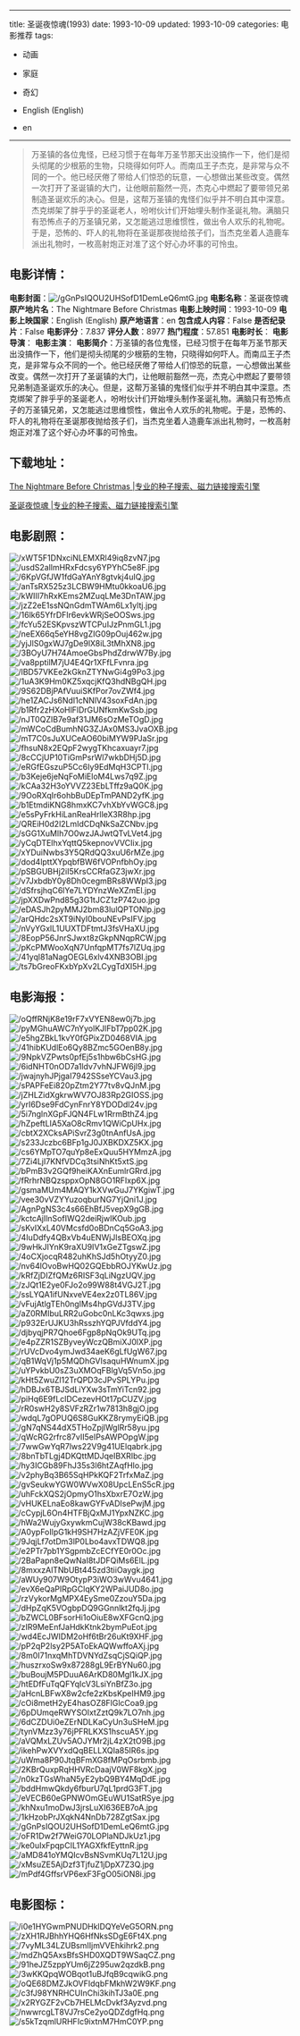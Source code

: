 
---
title: 圣诞夜惊魂(1993)
date: 1993-10-09
updated: 1993-10-09
categories: 电影推荐
tags:
- 动画
- 家庭
- 奇幻

- English (English)
- en
---


> 万圣镇的各位鬼怪，已经习惯于在每年万圣节那天出没搞作一下，他们是彻头彻尾的少根筋的生物，只晓得如何吓人。而南瓜王子杰克，是非常与众不同的一个。他已经厌倦了带给人们惊恐的玩意，一心想做出某些改变。偶然一次打开了圣诞镇的大门，让他眼前豁然一亮，杰克心中燃起了要带领兄弟制造圣诞欢乐的决心。但是，这帮万圣镇的鬼怪们似乎并不明白其中深意。杰克绑架了胖乎乎的圣诞老人，吩咐伙计们开始埋头制作圣诞礼物。满脑只有恐怖点子的万圣镇兄弟，又怎能逃过思维惯性，做出令人欢乐的礼物呢。于是，恐怖的、吓人的礼物将在圣诞那夜抛给孩子们，当杰克坐着人造鹿车派出礼物时，一枚高射炮正对准了这个好心办坏事的可怜虫。

## **电影详情**：

**电影封面**：<img src="https://image.tmdb.org/t/p/w200/gGnPsIQOU2UHSofD1DemLeQ6mtG.jpg" alt="/gGnPsIQOU2UHSofD1DemLeQ6mtG.jpg" title="/gGnPsIQOU2UHSofD1DemLeQ6mtG.jpg">
**电影名称**：圣诞夜惊魂
**原产地片名**：The Nightmare Before Christmas
**电影上映时间**：1993-10-09
**电影上映国家**：English (English)
**原产地语言**：en
**包含成人内容**：False
**是否纪录片**：False
**电影评分**：7.837
**评分人数**：8977
**热门程度**：57.851
**电影时长**：
**电影导演**：
**电影主演**：
**电影简介**：万圣镇的各位鬼怪，已经习惯于在每年万圣节那天出没搞作一下，他们是彻头彻尾的少根筋的生物，只晓得如何吓人。而南瓜王子杰克，是非常与众不同的一个。他已经厌倦了带给人们惊恐的玩意，一心想做出某些改变。偶然一次打开了圣诞镇的大门，让他眼前豁然一亮，杰克心中燃起了要带领兄弟制造圣诞欢乐的决心。但是，这帮万圣镇的鬼怪们似乎并不明白其中深意。杰克绑架了胖乎乎的圣诞老人，吩咐伙计们开始埋头制作圣诞礼物。满脑只有恐怖点子的万圣镇兄弟，又怎能逃过思维惯性，做出令人欢乐的礼物呢。于是，恐怖的、吓人的礼物将在圣诞那夜抛给孩子们，当杰克坐着人造鹿车派出礼物时，一枚高射炮正对准了这个好心办坏事的可怜虫。

## **下载地址**：
[The Nightmare Before Christmas |专业的种子搜索、磁力链接搜索引擎](https://movie.amd794.com:2083/?search=The%20Nightmare%20Before%20Christmas&ordering=&mode=match_phrase&page_size=10&page=1)

[圣诞夜惊魂 |专业的种子搜索、磁力链接搜索引擎](https://movie.amd794.com:2083/?search=%E5%9C%A3%E8%AF%9E%E5%A4%9C%E6%83%8A%E9%AD%82&ordering=&mode=match_phrase&page_size=10&page=1)
 

## **电影剧照**：
<img src="https://image.tmdb.org/t/p/original/xWT5F1DNxciNLEMXRl49iq8zvN7.jpg" alt="/xWT5F1DNxciNLEMXRl49iq8zvN7.jpg" title="/xWT5F1DNxciNLEMXRl49iq8zvN7.jpg"><img src="https://image.tmdb.org/t/p/original/usdS2allmHRxFdcsy6YPYhC5e8F.jpg" alt="/usdS2allmHRxFdcsy6YPYhC5e8F.jpg" title="/usdS2allmHRxFdcsy6YPYhC5e8F.jpg"><img src="https://image.tmdb.org/t/p/original/6KpVGfJW1fdGaYAnY8gtvkj4uIQ.jpg" alt="/6KpVGfJW1fdGaYAnY8gtvkj4uIQ.jpg" title="/6KpVGfJW1fdGaYAnY8gtvkj4uIQ.jpg"><img src="https://image.tmdb.org/t/p/original/anTsRX525z3LCBW9HMtu0kkoaU6.jpg" alt="/anTsRX525z3LCBW9HMtu0kkoaU6.jpg" title="/anTsRX525z3LCBW9HMtu0kkoaU6.jpg"><img src="https://image.tmdb.org/t/p/original/kWIII7hRxKEms2MZuqLMe3DnTAW.jpg" alt="/kWIII7hRxKEms2MZuqLMe3DnTAW.jpg" title="/kWIII7hRxKEms2MZuqLMe3DnTAW.jpg"><img src="https://image.tmdb.org/t/p/original/jzZ2eE1ssNQnGdmTWAm6Lx1yltj.jpg" alt="/jzZ2eE1ssNQnGdmTWAm6Lx1yltj.jpg" title="/jzZ2eE1ssNQnGdmTWAm6Lx1yltj.jpg"><img src="https://image.tmdb.org/t/p/original/16lk65YfrDFIr6evkWRjSeOOSws.jpg" alt="/16lk65YfrDFIr6evkWRjSeOOSws.jpg" title="/16lk65YfrDFIr6evkWRjSeOOSws.jpg"><img src="https://image.tmdb.org/t/p/original/fcYu52ESKpvszWTCPuIJzPnmGL1.jpg" alt="/fcYu52ESKpvszWTCPuIJzPnmGL1.jpg" title="/fcYu52ESKpvszWTCPuIJzPnmGL1.jpg"><img src="https://image.tmdb.org/t/p/original/neEX66q5eYH8vgZIG09pOuj462w.jpg" alt="/neEX66q5eYH8vgZIG09pOuj462w.jpg" title="/neEX66q5eYH8vgZIG09pOuj462w.jpg"><img src="https://image.tmdb.org/t/p/original/yjJlS0gxWJ7gDe9lX8iL3tMhXN8.jpg" alt="/yjJlS0gxWJ7gDe9lX8iL3tMhXN8.jpg" title="/yjJlS0gxWJ7gDe9lX8iL3tMhXN8.jpg"><img src="https://image.tmdb.org/t/p/original/3BOyU7H74AmoeGbsPhdZdrwW7By.jpg" alt="/3BOyU7H74AmoeGbsPhdZdrwW7By.jpg" title="/3BOyU7H74AmoeGbsPhdZdrwW7By.jpg"><img src="https://image.tmdb.org/t/p/original/va8pptilM7jU4E4Qr1XFfLFvnra.jpg" alt="/va8pptilM7jU4E4Qr1XFfLFvnra.jpg" title="/va8pptilM7jU4E4Qr1XFfLFvnra.jpg"><img src="https://image.tmdb.org/t/p/original/lBD57VKEe2kGknZTYNwGi4g9Po3.jpg" alt="/lBD57VKEe2kGknZTYNwGi4g9Po3.jpg" title="/lBD57VKEe2kGknZTYNwGi4g9Po3.jpg"><img src="https://image.tmdb.org/t/p/original/1uA3K9Hm0KZ5xqcjKfQ3hdNBgQH.jpg" alt="/1uA3K9Hm0KZ5xqcjKfQ3hdNBgQH.jpg" title="/1uA3K9Hm0KZ5xqcjKfQ3hdNBgQH.jpg"><img src="https://image.tmdb.org/t/p/original/9S62DBjPAfVuuiSKfPor7ovZWf4.jpg" alt="/9S62DBjPAfVuuiSKfPor7ovZWf4.jpg" title="/9S62DBjPAfVuuiSKfPor7ovZWf4.jpg"><img src="https://image.tmdb.org/t/p/original/he1ZACJs6NdI1cNNlV43soxFdAn.jpg" alt="/he1ZACJs6NdI1cNNlV43soxFdAn.jpg" title="/he1ZACJs6NdI1cNNlV43soxFdAn.jpg"><img src="https://image.tmdb.org/t/p/original/b1Rfr2zHXoHlFlDrGUNfkmKwSsb.jpg" alt="/b1Rfr2zHXoHlFlDrGUNfkmKwSsb.jpg" title="/b1Rfr2zHXoHlFlDrGUNfkmKwSsb.jpg"><img src="https://image.tmdb.org/t/p/original/nJT0QZIB7e9af31JM6sOzMeTOgD.jpg" alt="/nJT0QZIB7e9af31JM6sOzMeTOgD.jpg" title="/nJT0QZIB7e9af31JM6sOzMeTOgD.jpg"><img src="https://image.tmdb.org/t/p/original/mWCoCdBumhNG3ZJAx0MS3JvaOXB.jpg" alt="/mWCoCdBumhNG3ZJAx0MS3JvaOXB.jpg" title="/mWCoCdBumhNG3ZJAx0MS3JvaOXB.jpg"><img src="https://image.tmdb.org/t/p/original/mT7C0sJuXUCeAO60biMYW9PJaSr.jpg" alt="/mT7C0sJuXUCeAO60biMYW9PJaSr.jpg" title="/mT7C0sJuXUCeAO60biMYW9PJaSr.jpg"><img src="https://image.tmdb.org/t/p/original/fhsuN8x2EQpF2wygTKhcaxuayr7.jpg" alt="/fhsuN8x2EQpF2wygTKhcaxuayr7.jpg" title="/fhsuN8x2EQpF2wygTKhcaxuayr7.jpg"><img src="https://image.tmdb.org/t/p/original/8cCCjUP10TiGmPsrWl7wkbDHj5D.jpg" alt="/8cCCjUP10TiGmPsrWl7wkbDHj5D.jpg" title="/8cCCjUP10TiGmPsrWl7wkbDHj5D.jpg"><img src="https://image.tmdb.org/t/p/original/eRGfEGszuP5Cc6Iy9EdMqH3CPTl.jpg" alt="/eRGfEGszuP5Cc6Iy9EdMqH3CPTl.jpg" title="/eRGfEGszuP5Cc6Iy9EdMqH3CPTl.jpg"><img src="https://image.tmdb.org/t/p/original/b3Keje6jeNqFoMiEloM4Lws7q9Z.jpg" alt="/b3Keje6jeNqFoMiEloM4Lws7q9Z.jpg" title="/b3Keje6jeNqFoMiEloM4Lws7q9Z.jpg"><img src="https://image.tmdb.org/t/p/original/kCAa32H3oYVVZ23EbLTffz9aQ0K.jpg" alt="/kCAa32H3oYVVZ23EbLTffz9aQ0K.jpg" title="/kCAa32H3oYVVZ23EbLTffz9aQ0K.jpg"><img src="https://image.tmdb.org/t/p/original/9OoRXqIr6ohbBuDEpTmPAND2yfK.jpg" alt="/9OoRXqIr6ohbBuDEpTmPAND2yfK.jpg" title="/9OoRXqIr6ohbBuDEpTmPAND2yfK.jpg"><img src="https://image.tmdb.org/t/p/original/b1EtmdiKNG8hmxKC7vhXbYvWGC8.jpg" alt="/b1EtmdiKNG8hmxKC7vhXbYvWGC8.jpg" title="/b1EtmdiKNG8hmxKC7vhXbYvWGC8.jpg"><img src="https://image.tmdb.org/t/p/original/e5sPyFrkHiLanReaHrlleX3R8hp.jpg" alt="/e5sPyFrkHiLanReaHrlleX3R8hp.jpg" title="/e5sPyFrkHiLanReaHrlleX3R8hp.jpg"><img src="https://image.tmdb.org/t/p/original/QREiH0d2l2LmIdCDqNkSaZCNbv.jpg" alt="/QREiH0d2l2LmIdCDqNkSaZCNbv.jpg" title="/QREiH0d2l2LmIdCDqNkSaZCNbv.jpg"><img src="https://image.tmdb.org/t/p/original/sGG1XuMlh7O0wzJAJwtQTvLVet4.jpg" alt="/sGG1XuMlh7O0wzJAJwtQTvLVet4.jpg" title="/sGG1XuMlh7O0wzJAJwtQTvLVet4.jpg"><img src="https://image.tmdb.org/t/p/original/yCqDTElhxYqttQ5kepnovVVCIix.jpg" alt="/yCqDTElhxYqttQ5kepnovVVCIix.jpg" title="/yCqDTElhxYqttQ5kepnovVVCIix.jpg"><img src="https://image.tmdb.org/t/p/original/xYDuiNwbs3Y5QRdQQ3xuU6rMZe.jpg" alt="/xYDuiNwbs3Y5QRdQQ3xuU6rMZe.jpg" title="/xYDuiNwbs3Y5QRdQQ3xuU6rMZe.jpg"><img src="https://image.tmdb.org/t/p/original/dod4lpttXYpqbfBW6fVOPnfbhOy.jpg" alt="/dod4lpttXYpqbfBW6fVOPnfbhOy.jpg" title="/dod4lpttXYpqbfBW6fVOPnfbhOy.jpg"><img src="https://image.tmdb.org/t/p/original/pSBGUBHj2iI5KrsCCRfaGZ3jwXr.jpg" alt="/pSBGUBHj2iI5KrsCCRfaGZ3jwXr.jpg" title="/pSBGUBHj2iI5KrsCCRfaGZ3jwXr.jpg"><img src="https://image.tmdb.org/t/p/original/v7JxbdbY0y8Dh0cegmBRs8WWpI3.jpg" alt="/v7JxbdbY0y8Dh0cegmBRs8WWpI3.jpg" title="/v7JxbdbY0y8Dh0cegmBRs8WWpI3.jpg"><img src="https://image.tmdb.org/t/p/original/dSfrsjhqC6lYe7LYDYnzWeXZmEl.jpg" alt="/dSfrsjhqC6lYe7LYDYnzWeXZmEl.jpg" title="/dSfrsjhqC6lYe7LYDYnzWeXZmEl.jpg"><img src="https://image.tmdb.org/t/p/original/jpXXDwPnd85g3G1tJCZ1zP742uo.jpg" alt="/jpXXDwPnd85g3G1tJCZ1zP742uo.jpg" title="/jpXXDwPnd85g3G1tJCZ1zP742uo.jpg"><img src="https://image.tmdb.org/t/p/original/eDASJh2pyMMJ2bm83lulQPTONlp.jpg" alt="/eDASJh2pyMMJ2bm83lulQPTONlp.jpg" title="/eDASJh2pyMMJ2bm83lulQPTONlp.jpg"><img src="https://image.tmdb.org/t/p/original/arQHdc2sXT9iNyI0bouNEvPsIFV.jpg" alt="/arQHdc2sXT9iNyI0bouNEvPsIFV.jpg" title="/arQHdc2sXT9iNyI0bouNEvPsIFV.jpg"><img src="https://image.tmdb.org/t/p/original/nVyYGxlL1UUXTDFtmtJ3fsVHaXU.jpg" alt="/nVyYGxlL1UUXTDFtmtJ3fsVHaXU.jpg" title="/nVyYGxlL1UUXTDFtmtJ3fsVHaXU.jpg"><img src="https://image.tmdb.org/t/p/original/8EopP56JnrSJwxt8zGkpNNqpRCW.jpg" alt="/8EopP56JnrSJwxt8zGkpNNqpRCW.jpg" title="/8EopP56JnrSJwxt8zGkpNNqpRCW.jpg"><img src="https://image.tmdb.org/t/p/original/pKcPMWooXqN7UnfqpMT7fs7lZUq.jpg" alt="/pKcPMWooXqN7UnfqpMT7fs7lZUq.jpg" title="/pKcPMWooXqN7UnfqpMT7fs7lZUq.jpg"><img src="https://image.tmdb.org/t/p/original/41yql81aNagOEGL6xlv4XNB3OBI.jpg" alt="/41yql81aNagOEGL6xlv4XNB3OBI.jpg" title="/41yql81aNagOEGL6xlv4XNB3OBI.jpg"><img src="https://image.tmdb.org/t/p/original/ts7bGreoFKxbYpXv2LCygTdXI5H.jpg" alt="/ts7bGreoFKxbYpXv2LCygTdXI5H.jpg" title="/ts7bGreoFKxbYpXv2LCygTdXI5H.jpg">

## **电影海报**：
<img src="https://image.tmdb.org/t/p/original/oQffRNjK8e19rF7xVYEN8ew0j7b.jpg" alt="/oQffRNjK8e19rF7xVYEN8ew0j7b.jpg" title="/oQffRNjK8e19rF7xVYEN8ew0j7b.jpg"><img src="https://image.tmdb.org/t/p/original/pyMGhuAWC7nYyolKJlFbT7pp02K.jpg" alt="/pyMGhuAWC7nYyolKJlFbT7pp02K.jpg" title="/pyMGhuAWC7nYyolKJlFbT7pp02K.jpg"><img src="https://image.tmdb.org/t/p/original/e5hgZBkL1kvY0fGPixZD0468VIA.jpg" alt="/e5hgZBkL1kvY0fGPixZD0468VIA.jpg" title="/e5hgZBkL1kvY0fGPixZD0468VIA.jpg"><img src="https://image.tmdb.org/t/p/original/41hibKUdlEo6Qy8BZmc5GOenB8y.jpg" alt="/41hibKUdlEo6Qy8BZmc5GOenB8y.jpg" title="/41hibKUdlEo6Qy8BZmc5GOenB8y.jpg"><img src="https://image.tmdb.org/t/p/original/9NpkVZPwts0pfEj5s1hbw6bCsHG.jpg" alt="/9NpkVZPwts0pfEj5s1hbw6bCsHG.jpg" title="/9NpkVZPwts0pfEj5s1hbw6bCsHG.jpg"><img src="https://image.tmdb.org/t/p/original/6idNHT0nOD7a1ldv7vhNJFW6jl9.jpg" alt="/6idNHT0nOD7a1ldv7vhNJFW6jl9.jpg" title="/6idNHT0nOD7a1ldv7vhNJFW6jl9.jpg"><img src="https://image.tmdb.org/t/p/original/jwajnyhJPjgaI7942SSseYCVau3.jpg" alt="/jwajnyhJPjgaI7942SSseYCVau3.jpg" title="/jwajnyhJPjgaI7942SSseYCVau3.jpg"><img src="https://image.tmdb.org/t/p/original/sPAPFeEi820pZtm2Y77tv8vQJnM.jpg" alt="/sPAPFeEi820pZtm2Y77tv8vQJnM.jpg" title="/sPAPFeEi820pZtm2Y77tv8vQJnM.jpg"><img src="https://image.tmdb.org/t/p/original/jZHLZidXgkrwWV7OJ83Rp2GIOSS.jpg" alt="/jZHLZidXgkrwWV7OJ83Rp2GIOSS.jpg" title="/jZHLZidXgkrwWV7OJ83Rp2GIOSS.jpg"><img src="https://image.tmdb.org/t/p/original/yrI6Dse9FdCynFnrY8YDODdl24v.jpg" alt="/yrI6Dse9FdCynFnrY8YDODdl24v.jpg" title="/yrI6Dse9FdCynFnrY8YDODdl24v.jpg"><img src="https://image.tmdb.org/t/p/original/5i7nglnXGpFJQN4FLw1RrmBthZ4.jpg" alt="/5i7nglnXGpFJQN4FLw1RrmBthZ4.jpg" title="/5i7nglnXGpFJQN4FLw1RrmBthZ4.jpg"><img src="https://image.tmdb.org/t/p/original/hZpeftLIA5XaO8cRmv1QWiCpUHx.jpg" alt="/hZpeftLIA5XaO8cRmv1QWiCpUHx.jpg" title="/hZpeftLIA5XaO8cRmv1QWiCpUHx.jpg"><img src="https://image.tmdb.org/t/p/original/cbtX2XCksAPiSvrZ3g0tnAnfUsA.jpg" alt="/cbtX2XCksAPiSvrZ3g0tnAnfUsA.jpg" title="/cbtX2XCksAPiSvrZ3g0tnAnfUsA.jpg"><img src="https://image.tmdb.org/t/p/original/s233Jczbc6BFp1gJ0JXBKDXZ5KX.jpg" alt="/s233Jczbc6BFp1gJ0JXBKDXZ5KX.jpg" title="/s233Jczbc6BFp1gJ0JXBKDXZ5KX.jpg"><img src="https://image.tmdb.org/t/p/original/cs6YMpTO7quYp8eExQuu5HYMmzA.jpg" alt="/cs6YMpTO7quYp8eExQuu5HYMmzA.jpg" title="/cs6YMpTO7quYp8eExQuu5HYMmzA.jpg"><img src="https://image.tmdb.org/t/p/original/7Zi4LjI7KNfVDCq3tsiNhKt5xtS.jpg" alt="/7Zi4LjI7KNfVDCq3tsiNhKt5xtS.jpg" title="/7Zi4LjI7KNfVDCq3tsiNhKt5xtS.jpg"><img src="https://image.tmdb.org/t/p/original/bPmB3v2GQf9heiKAXnEumlrGRrd.jpg" alt="/bPmB3v2GQf9heiKAXnEumlrGRrd.jpg" title="/bPmB3v2GQf9heiKAXnEumlrGRrd.jpg"><img src="https://image.tmdb.org/t/p/original/fRrhrNBQzsppxOpN8GO1RFIxp6X.jpg" alt="/fRrhrNBQzsppxOpN8GO1RFIxp6X.jpg" title="/fRrhrNBQzsppxOpN8GO1RFIxp6X.jpg"><img src="https://image.tmdb.org/t/p/original/gsmaMUm4MAQY1kXVwGuJ7YKgiwT.jpg" alt="/gsmaMUm4MAQY1kXVwGuJ7YKgiwT.jpg" title="/gsmaMUm4MAQY1kXVwGuJ7YKgiwT.jpg"><img src="https://image.tmdb.org/t/p/original/vee30vVZYYuzoqburNG7YjQni1J.jpg" alt="/vee30vVZYYuzoqburNG7YjQni1J.jpg" title="/vee30vVZYYuzoqburNG7YjQni1J.jpg"><img src="https://image.tmdb.org/t/p/original/AgnPgNS3c4s66EhBfJ5vepX9gGB.jpg" alt="/AgnPgNS3c4s66EhBfJ5vepX9gGB.jpg" title="/AgnPgNS3c4s66EhBfJ5vepX9gGB.jpg"><img src="https://image.tmdb.org/t/p/original/kctcAjIlnSofIWQ2deiRjwIKOub.jpg" alt="/kctcAjIlnSofIWQ2deiRjwIKOub.jpg" title="/kctcAjIlnSofIWQ2deiRjwIKOub.jpg"><img src="https://image.tmdb.org/t/p/original/sKvIXxL40VMcsfd0oBDnCq5GoA3.jpg" alt="/sKvIXxL40VMcsfd0oBDnCq5GoA3.jpg" title="/sKvIXxL40VMcsfd0oBDnCq5GoA3.jpg"><img src="https://image.tmdb.org/t/p/original/4IuDdfy4QBxVb4uENWjJlsBEOXq.jpg" alt="/4IuDdfy4QBxVb4uENWjJlsBEOXq.jpg" title="/4IuDdfy4QBxVb4uENWjJlsBEOXq.jpg"><img src="https://image.tmdb.org/t/p/original/9wHkJIYnK9raXU9IV1xGeZTgswZ.jpg" alt="/9wHkJIYnK9raXU9IV1xGeZTgswZ.jpg" title="/9wHkJIYnK9raXU9IV1xGeZTgswZ.jpg"><img src="https://image.tmdb.org/t/p/original/4oCXjocqR482uhKhSJd5hOtyyZ0.jpg" alt="/4oCXjocqR482uhKhSJd5hOtyyZ0.jpg" title="/4oCXjocqR482uhKhSJd5hOtyyZ0.jpg"><img src="https://image.tmdb.org/t/p/original/nv64lOvoBwHQ02GQEbbROJYKwUz.jpg" alt="/nv64lOvoBwHQ02GQEbbROJYKwUz.jpg" title="/nv64lOvoBwHQ02GQEbbROJYKwUz.jpg"><img src="https://image.tmdb.org/t/p/original/kRfZjDIZfQMz6RISF3qLiNgzUQV.jpg" alt="/kRfZjDIZfQMz6RISF3qLiNgzUQV.jpg" title="/kRfZjDIZfQMz6RISF3qLiNgzUQV.jpg"><img src="https://image.tmdb.org/t/p/original/zJQt1E2ye0FJo2o99W88t4VGJ2T.jpg" alt="/zJQt1E2ye0FJo2o99W88t4VGJ2T.jpg" title="/zJQt1E2ye0FJo2o99W88t4VGJ2T.jpg"><img src="https://image.tmdb.org/t/p/original/ssLYQA1ifUNxveVE4ex2z0TL86V.jpg" alt="/ssLYQA1ifUNxveVE4ex2z0TL86V.jpg" title="/ssLYQA1ifUNxveVE4ex2z0TL86V.jpg"><img src="https://image.tmdb.org/t/p/original/vFujAtlgTEh0ngIMs4hpGVdJ3TV.jpg" alt="/vFujAtlgTEh0ngIMs4hpGVdJ3TV.jpg" title="/vFujAtlgTEh0ngIMs4hpGVdJ3TV.jpg"><img src="https://image.tmdb.org/t/p/original/aZ0RMIbuLRR2uGobc0nLKc3qwxs.jpg" alt="/aZ0RMIbuLRR2uGobc0nLKc3qwxs.jpg" title="/aZ0RMIbuLRR2uGobc0nLKc3qwxs.jpg"><img src="https://image.tmdb.org/t/p/original/p932ErUJKU3hRsszhYQPJVfddY4.jpg" alt="/p932ErUJKU3hRsszhYQPJVfddY4.jpg" title="/p932ErUJKU3hRsszhYQPJVfddY4.jpg"><img src="https://image.tmdb.org/t/p/original/djbyqjPR7Qhoe6Fgp8pNqOk9UTq.jpg" alt="/djbyqjPR7Qhoe6Fgp8pNqOk9UTq.jpg" title="/djbyqjPR7Qhoe6Fgp8pNqOk9UTq.jpg"><img src="https://image.tmdb.org/t/p/original/e4pZZR1SZByveyWczQBmiXJ0lXP.jpg" alt="/e4pZZR1SZByveyWczQBmiXJ0lXP.jpg" title="/e4pZZR1SZByveyWczQBmiXJ0lXP.jpg"><img src="https://image.tmdb.org/t/p/original/rUVcDvo4ymJwd34aeK6gLfUgW67.jpg" alt="/rUVcDvo4ymJwd34aeK6gLfUgW67.jpg" title="/rUVcDvo4ymJwd34aeK6gLfUgW67.jpg"><img src="https://image.tmdb.org/t/p/original/qB1WqVj1p5MQDhGVIsaquHWnumX.jpg" alt="/qB1WqVj1p5MQDhGVIsaquHWnumX.jpg" title="/qB1WqVj1p5MQDhGVIsaquHWnumX.jpg"><img src="https://image.tmdb.org/t/p/original/uYPvkbU0sZ3uXMOqFBlgVq5Vn5o.jpg" alt="/uYPvkbU0sZ3uXMOqFBlgVq5Vn5o.jpg" title="/uYPvkbU0sZ3uXMOqFBlgVq5Vn5o.jpg"><img src="https://image.tmdb.org/t/p/original/kHt5ZwuZl12TrQPD3cJPvSPLYPu.jpg" alt="/kHt5ZwuZl12TrQPD3cJPvSPLYPu.jpg" title="/kHt5ZwuZl12TrQPD3cJPvSPLYPu.jpg"><img src="https://image.tmdb.org/t/p/original/hDBJx6TBJSdLiYXw3sTmYiTcn92.jpg" alt="/hDBJx6TBJSdLiYXw3sTmYiTcn92.jpg" title="/hDBJx6TBJSdLiYXw3sTmYiTcn92.jpg"><img src="https://image.tmdb.org/t/p/original/piHq6E9fLclDCezevHOt17pCUZV.jpg" alt="/piHq6E9fLclDCezevHOt17pCUZV.jpg" title="/piHq6E9fLclDCezevHOt17pCUZV.jpg"><img src="https://image.tmdb.org/t/p/original/rR0swH2y8SVFzRZr1w7813h8gjO.jpg" alt="/rR0swH2y8SVFzRZr1w7813h8gjO.jpg" title="/rR0swH2y8SVFzRZr1w7813h8gjO.jpg"><img src="https://image.tmdb.org/t/p/original/wdqL7gOPUQ6S8GuKKZ8rymyEiQB.jpg" alt="/wdqL7gOPUQ6S8GuKKZ8rymyEiQB.jpg" title="/wdqL7gOPUQ6S8GuKKZ8rymyEiQB.jpg"><img src="https://image.tmdb.org/t/p/original/gN7qNS44dX5THoZpjlWglRr58yu.jpg" alt="/gN7qNS44dX5THoZpjlWglRr58yu.jpg" title="/gN7qNS44dX5THoZpjlWglRr58yu.jpg"><img src="https://image.tmdb.org/t/p/original/qWcRG2rfrc87vII5eIPsAWPOpgW.jpg" alt="/qWcRG2rfrc87vII5eIPsAWPOpgW.jpg" title="/qWcRG2rfrc87vII5eIPsAWPOpgW.jpg"><img src="https://image.tmdb.org/t/p/original/7wwGwYqR7lws22V9g41UElqabrk.jpg" alt="/7wwGwYqR7lws22V9g41UElqabrk.jpg" title="/7wwGwYqR7lws22V9g41UElqabrk.jpg"><img src="https://image.tmdb.org/t/p/original/8bnTbTLgj4DKQttMDJqeIBXRIbc.jpg" alt="/8bnTbTLgj4DKQttMDJqeIBXRIbc.jpg" title="/8bnTbTLgj4DKQttMDJqeIBXRIbc.jpg"><img src="https://image.tmdb.org/t/p/original/hy3ICGb89FhJ35s3l6htZAqfHlo.jpg" alt="/hy3ICGb89FhJ35s3l6htZAqfHlo.jpg" title="/hy3ICGb89FhJ35s3l6htZAqfHlo.jpg"><img src="https://image.tmdb.org/t/p/original/v2phyBq3B65SqHPkKQF2TrfxMaZ.jpg" alt="/v2phyBq3B65SqHPkKQF2TrfxMaZ.jpg" title="/v2phyBq3B65SqHPkKQF2TrfxMaZ.jpg"><img src="https://image.tmdb.org/t/p/original/gvSeukwYGW0WVwX08UpcLEnS5cR.jpg" alt="/gvSeukwYGW0WVwX08UpcLEnS5cR.jpg" title="/gvSeukwYGW0WVwX08UpcLEnS5cR.jpg"><img src="https://image.tmdb.org/t/p/original/uhFckXQS2jOpmyO1hsXbxrE7OzW.jpg" alt="/uhFckXQS2jOpmyO1hsXbxrE7OzW.jpg" title="/uhFckXQS2jOpmyO1hsXbxrE7OzW.jpg"><img src="https://image.tmdb.org/t/p/original/vHUKELnaEo8kawGYFvADIsePwjM.jpg" alt="/vHUKELnaEo8kawGYFvADIsePwjM.jpg" title="/vHUKELnaEo8kawGYFvADIsePwjM.jpg"><img src="https://image.tmdb.org/t/p/original/cCypjL6On4HTFBjQxMJ1YpxNZKC.jpg" alt="/cCypjL6On4HTFBjQxMJ1YpxNZKC.jpg" title="/cCypjL6On4HTFBjQxMJ1YpxNZKC.jpg"><img src="https://image.tmdb.org/t/p/original/hWa2WujyGxywkmCujW38cKBawd.jpg" alt="/hWa2WujyGxywkmCujW38cKBawd.jpg" title="/hWa2WujyGxywkmCujW38cKBawd.jpg"><img src="https://image.tmdb.org/t/p/original/A0ypFoIlpG1kH9SH7HzAZjVFE0K.jpg" alt="/A0ypFoIlpG1kH9SH7HzAZjVFE0K.jpg" title="/A0ypFoIlpG1kH9SH7HzAZjVFE0K.jpg"><img src="https://image.tmdb.org/t/p/original/9JqjLf7otDm3lP0Lbo4avxTDWQ8.jpg" alt="/9JqjLf7otDm3lP0Lbo4avxTDWQ8.jpg" title="/9JqjLf7otDm3lP0Lbo4avxTDWQ8.jpg"><img src="https://image.tmdb.org/t/p/original/e2PTr7pb1YSgpmbZcECfYE0r0Oc.jpg" alt="/e2PTr7pb1YSgpmbZcECfYE0r0Oc.jpg" title="/e2PTr7pb1YSgpmbZcECfYE0r0Oc.jpg"><img src="https://image.tmdb.org/t/p/original/2BaPapn8eQwNaI8tJDFQiMs6ElL.jpg" alt="/2BaPapn8eQwNaI8tJDFQiMs6ElL.jpg" title="/2BaPapn8eQwNaI8tJDFQiMs6ElL.jpg"><img src="https://image.tmdb.org/t/p/original/8mxxzAlTNbUBt445zd3tiiOaygk.jpg" alt="/8mxxzAlTNbUBt445zd3tiiOaygk.jpg" title="/8mxxzAlTNbUBt445zd3tiiOaygk.jpg"><img src="https://image.tmdb.org/t/p/original/aWUy907W9OtypP3iWO3wWvu4641.jpg" alt="/aWUy907W9OtypP3iWO3wWvu4641.jpg" title="/aWUy907W9OtypP3iWO3wWvu4641.jpg"><img src="https://image.tmdb.org/t/p/original/evX6eQaPIRpGClqKY2WPaiJUD8o.jpg" alt="/evX6eQaPIRpGClqKY2WPaiJUD8o.jpg" title="/evX6eQaPIRpGClqKY2WPaiJUD8o.jpg"><img src="https://image.tmdb.org/t/p/original/rzVykorMgMPX4EySme0ZzouY5Da.jpg" alt="/rzVykorMgMPX4EySme0ZzouY5Da.jpg" title="/rzVykorMgMPX4EySme0ZzouY5Da.jpg"><img src="https://image.tmdb.org/t/p/original/dHpZqK5VOgbpDQ9GGnnlkt2fqJj.jpg" alt="/dHpZqK5VOgbpDQ9GGnnlkt2fqJj.jpg" title="/dHpZqK5VOgbpDQ9GGnnlkt2fqJj.jpg"><img src="https://image.tmdb.org/t/p/original/bZWCL0BFsorHi1oOiuE8wXFGcnQ.jpg" alt="/bZWCL0BFsorHi1oOiuE8wXFGcnQ.jpg" title="/bZWCL0BFsorHi1oOiuE8wXFGcnQ.jpg"><img src="https://image.tmdb.org/t/p/original/zIR9MeEnfJaHdkKtnk2bymPuEot.jpg" alt="/zIR9MeEnfJaHdkKtnk2bymPuEot.jpg" title="/zIR9MeEnfJaHdkKtnk2bymPuEot.jpg"><img src="https://image.tmdb.org/t/p/original/wd4EcJWIDM2oHf6tBr26uKt9XHF.jpg" alt="/wd4EcJWIDM2oHf6tBr26uKt9XHF.jpg" title="/wd4EcJWIDM2oHf6tBr26uKt9XHF.jpg"><img src="https://image.tmdb.org/t/p/original/pP2qP2lsy2P5AToEkAQWwffoAXj.jpg" alt="/pP2qP2lsy2P5AToEkAQWwffoAXj.jpg" title="/pP2qP2lsy2P5AToEkAQWwffoAXj.jpg"><img src="https://image.tmdb.org/t/p/original/8m0I71nxqMhTDVNYdZsqCjSQiQP.jpg" alt="/8m0I71nxqMhTDVNYdZsqCjSQiQP.jpg" title="/8m0I71nxqMhTDVNYdZsqCjSQiQP.jpg"><img src="https://image.tmdb.org/t/p/original/huszrxoSw9x87288gL9ErBYNu60.jpg" alt="/huszrxoSw9x87288gL9ErBYNu60.jpg" title="/huszrxoSw9x87288gL9ErBYNu60.jpg"><img src="https://image.tmdb.org/t/p/original/buBoujM5PDuuA6ArKD80Mgl1kJX.jpg" alt="/buBoujM5PDuuA6ArKD80Mgl1kJX.jpg" title="/buBoujM5PDuuA6ArKD80Mgl1kJX.jpg"><img src="https://image.tmdb.org/t/p/original/htEDfFuTqQFYqIcV3LsiYnBfZ3o.jpg" alt="/htEDfFuTqQFYqIcV3LsiYnBfZ3o.jpg" title="/htEDfFuTqQFYqIcV3LsiYnBfZ3o.jpg"><img src="https://image.tmdb.org/t/p/original/aHcnLBFwX8w2cfe2zKbsKpeIHM9.jpg" alt="/aHcnLBFwX8w2cfe2zKbsKpeIHM9.jpg" title="/aHcnLBFwX8w2cfe2zKbsKpeIHM9.jpg"><img src="https://image.tmdb.org/t/p/original/cOi8metH2yE4hasOZ8FlGlcCoa9.jpg" alt="/cOi8metH2yE4hasOZ8FlGlcCoa9.jpg" title="/cOi8metH2yE4hasOZ8FlGlcCoa9.jpg"><img src="https://image.tmdb.org/t/p/original/6pDUmqeRWYSOlxtZztQ9k7LO7nh.jpg" alt="/6pDUmqeRWYSOlxtZztQ9k7LO7nh.jpg" title="/6pDUmqeRWYSOlxtZztQ9k7LO7nh.jpg"><img src="https://image.tmdb.org/t/p/original/6dCZDUi0eZErNDLKaCyUn3uSHeM.jpg" alt="/6dCZDUi0eZErNDLKaCyUn3uSHeM.jpg" title="/6dCZDUi0eZErNDLKaCyUn3uSHeM.jpg"><img src="https://image.tmdb.org/t/p/original/tynVMzz3y76jPFRLKXS1hscuA5Y.jpg" alt="/tynVMzz3y76jPFRLKXS1hscuA5Y.jpg" title="/tynVMzz3y76jPFRLKXS1hscuA5Y.jpg"><img src="https://image.tmdb.org/t/p/original/aVQMxLZUv5AOJYMr2jL4zX2tO9B.jpg" alt="/aVQMxLZUv5AOJYMr2jL4zX2tO9B.jpg" title="/aVQMxLZUv5AOJYMr2jL4zX2tO9B.jpg"><img src="https://image.tmdb.org/t/p/original/ikehPwXVYxdQqBELLXQIa85IR6s.jpg" alt="/ikehPwXVYxdQqBELLXQIa85IR6s.jpg" title="/ikehPwXVYxdQqBELLXQIa85IR6s.jpg"><img src="https://image.tmdb.org/t/p/original/uWma8P90JtqBFmXG8fMPqOsrbmb.jpg" alt="/uWma8P90JtqBFmXG8fMPqOsrbmb.jpg" title="/uWma8P90JtqBFmXG8fMPqOsrbmb.jpg"><img src="https://image.tmdb.org/t/p/original/2KBrQuxpRqHHVRcDaajV0WF8kgX.jpg" alt="/2KBrQuxpRqHHVRcDaajV0WF8kgX.jpg" title="/2KBrQuxpRqHHVRcDaajV0WF8kgX.jpg"><img src="https://image.tmdb.org/t/p/original/n0kzTGsWhaN5yE2ybQ9BY4MqDdE.jpg" alt="/n0kzTGsWhaN5yE2ybQ9BY4MqDdE.jpg" title="/n0kzTGsWhaN5yE2ybQ9BY4MqDdE.jpg"><img src="https://image.tmdb.org/t/p/original/bddHmwQkdy6fburU7qL1prdG3FT.jpg" alt="/bddHmwQkdy6fburU7qL1prdG3FT.jpg" title="/bddHmwQkdy6fburU7qL1prdG3FT.jpg"><img src="https://image.tmdb.org/t/p/original/eVECB60eGPNWOmGEuWU1SatRSye.jpg" alt="/eVECB60eGPNWOmGEuWU1SatRSye.jpg" title="/eVECB60eGPNWOmGEuWU1SatRSye.jpg"><img src="https://image.tmdb.org/t/p/original/khNxu1moDwJ3jrsLuXI636EB7oA.jpg" alt="/khNxu1moDwJ3jrsLuXI636EB7oA.jpg" title="/khNxu1moDwJ3jrsLuXI636EB7oA.jpg"><img src="https://image.tmdb.org/t/p/original/1kHzobPrJXqkN4NnDb728ZgtSax.jpg" alt="/1kHzobPrJXqkN4NnDb728ZgtSax.jpg" title="/1kHzobPrJXqkN4NnDb728ZgtSax.jpg"><img src="https://image.tmdb.org/t/p/original/gGnPsIQOU2UHSofD1DemLeQ6mtG.jpg" alt="/gGnPsIQOU2UHSofD1DemLeQ6mtG.jpg" title="/gGnPsIQOU2UHSofD1DemLeQ6mtG.jpg"><img src="https://image.tmdb.org/t/p/original/oFR1Dw2f7WeiG70LOPlaNDJkUz1.jpg" alt="/oFR1Dw2f7WeiG70LOPlaNDJkUz1.jpg" title="/oFR1Dw2f7WeiG70LOPlaNDJkUz1.jpg"><img src="https://image.tmdb.org/t/p/original/ke0uIxFpqpCIL1YAGXfkfEyttnR.jpg" alt="/ke0uIxFpqpCIL1YAGXfkfEyttnR.jpg" title="/ke0uIxFpqpCIL1YAGXfkfEyttnR.jpg"><img src="https://image.tmdb.org/t/p/original/aMD841oYMQIcvBsNSvmKUq7L12U.jpg" alt="/aMD841oYMQIcvBsNSvmKUq7L12U.jpg" title="/aMD841oYMQIcvBsNSvmKUq7L12U.jpg"><img src="https://image.tmdb.org/t/p/original/xMsuZE5AjDzf3TjfuZ1jDpX7Z3Q.jpg" alt="/xMsuZE5AjDzf3TjfuZ1jDpX7Z3Q.jpg" title="/xMsuZE5AjDzf3TjfuZ1jDpX7Z3Q.jpg"><img src="https://image.tmdb.org/t/p/original/mPdf4GffsrVP6exF3FgO05iON8i.jpg" alt="/mPdf4GffsrVP6exF3FgO05iON8i.jpg" title="/mPdf4GffsrVP6exF3FgO05iON8i.jpg">

## **电影图标**：
<img src="https://image.tmdb.org/t/p/original/i0e1HYGwmPNUDHklDQYeVeG5ORN.png" alt="/i0e1HYGwmPNUDHklDQYeVeG5ORN.png" title="/i0e1HYGwmPNUDHklDQYeVeG5ORN.png"><img src="https://image.tmdb.org/t/p/original/zXH1RJBhhYHQ6HfNksSDgE6Ft4X.png" alt="/zXH1RJBhhYHQ6HfNksSDgE6Ft4X.png" title="/zXH1RJBhhYHQ6HfNksSDgE6Ft4X.png"><img src="https://image.tmdb.org/t/p/original/7vyML34LZUBsmIIjmVVEhkihrk2.png" alt="/7vyML34LZUBsmIIjmVVEhkihrk2.png" title="/7vyML34LZUBsmIIjmVVEhkihrk2.png"><img src="https://image.tmdb.org/t/p/original/mdZhQ5AxsBfsSHD0XQDT9WSaqCZ.png" alt="/mdZhQ5AxsBfsSHD0XQDT9WSaqCZ.png" title="/mdZhQ5AxsBfsSHD0XQDT9WSaqCZ.png"><img src="https://image.tmdb.org/t/p/original/91heJZ5zppYUm6jZ295uw2qzdkB.png" alt="/91heJZ5zppYUm6jZ295uw2qzdkB.png" title="/91heJZ5zppYUm6jZ295uw2qzdkB.png"><img src="https://image.tmdb.org/t/p/original/3wKKQpqWOBqot1uBJfqB9cqwikG.png" alt="/3wKKQpqWOBqot1uBJfqB9cqwikG.png" title="/3wKKQpqWOBqot1uBJfqB9cqwikG.png"><img src="https://image.tmdb.org/t/p/original/oQE68DMZJkOVFIdqbFMkhW2W9KF.png" alt="/oQE68DMZJkOVFIdqbFMkhW2W9KF.png" title="/oQE68DMZJkOVFIdqbFMkhW2W9KF.png"><img src="https://image.tmdb.org/t/p/original/c3fJ98YNRHCUInChi3kihTJ3a0E.png" alt="/c3fJ98YNRHCUInChi3kihTJ3a0E.png" title="/c3fJ98YNRHCUInChi3kihTJ3a0E.png"><img src="https://image.tmdb.org/t/p/original/x2RYGZF2vCb7HELMcDvkf3Ayzvd.png" alt="/x2RYGZF2vCb7HELMcDvkf3Ayzvd.png" title="/x2RYGZF2vCb7HELMcDvkf3Ayzvd.png"><img src="https://image.tmdb.org/t/p/original/nwwrcgLT8VJ7rsCe2yoQDZdgfHq.png" alt="/nwwrcgLT8VJ7rsCe2yoQDZdgfHq.png" title="/nwwrcgLT8VJ7rsCe2yoQDZdgfHq.png"><img src="https://image.tmdb.org/t/p/original/s5kTzqmlURHFIc9ixtnM7HmC0YP.png" alt="/s5kTzqmlURHFIc9ixtnM7HmC0YP.png" title="/s5kTzqmlURHFIc9ixtnM7HmC0YP.png">
